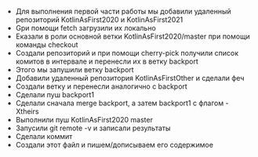 + Для выполнения первой части работы мы добавили удаленный репозиторий KotlinAsFirst2020 и KotlinAsFirst2021
+ Gри помощи fetch загрузили их локально
+ Eказали в роли основной ветки KotlinAsFirst2020/master при помощи команды checkout
+ Cоздали репозиторий и при помощи cherry-pick получили список комитов в интервале и перенесли их в ветку backport
+ Этого мы запушили ветку backport
+ Добавили удаленный репозитория KotlinAsFirstOther и сделали феч
+ Создали ветку и перенесли аналогично с backport
+ Сделали пуш backport1
+ Сделали сначала merge backport, а затем backport1 с флагом -Xtheirs
+ Выполнили пуш KotlinAsFirst2020 master
+ Запусили git remote -v и записали результаты
+ Сделали коммит
+ Создали этот файл и пишем/дописываем его содержимое
